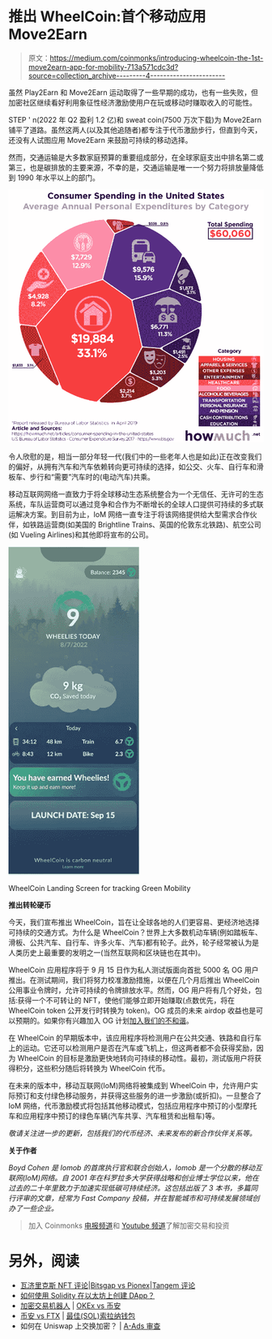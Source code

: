 # 推出 WheelCoin:首个移动应用 Move2Earn

> 原文：<https://medium.com/coinmonks/introducing-wheelcoin-the-1st-move2earn-app-for-mobility-713a571cdc3d?source=collection_archive---------4----------------------->

虽然 Play2Earn 和 Move2Earn 运动取得了一些早期的成功，也有一些失败，但加密社区继续看好利用象征性经济激励使用户在玩或移动时赚取收入的可能性。

STEP ' n(2022 年 Q2 盈利 1.2 亿)和 sweat coin(7500 万次下载)为 Move2Earn 铺平了道路。虽然这两人(以及其他追随者)都专注于代币激励步行，但直到今天，还没有人试图应用 Move2Earn 来鼓励可持续的移动选择。

然而，交通运输是大多数家庭预算的重要组成部分，在全球家庭支出中排名第二或第三，也是碳排放的主要来源，不幸的是，交通运输是唯一一个努力将排放量降低到 1990 年水平以上的部门。

![](img/3c5ebacba31e3bf1b264fdc943e5b913.png)

令人欣慰的是，相当一部分年轻一代(我们中的一些老年人也是如此)正在改变我们的偏好，从拥有汽车和汽车依赖转向更可持续的选择，如公交、火车、自行车和滑板车、步行和“需要”汽车时的(电动汽车)共乘。

移动互联网网络一直致力于将全球移动生态系统整合为一个无信任、无许可的生态系统，车队运营商可以通过竞争和合作为不断增长的全球人口提供可持续的多式联运解决方案。到目前为止，IoM 网络一直专注于将该网络提供给大型需求合作伙伴，如铁路运营商(如美国的 Brightline Trains、英国的伦敦东北铁路)、航空公司(如 Vueling Airlines)和其他即将宣布的公司。

![](img/e21cb4a973d88ef341f6c7049169b013.png)

WheelCoin Landing Screen for tracking Green Mobility

**推出转轮硬币**

今天，我们宣布推出 WheelCoin，旨在让全球各地的人们更容易、更经济地选择可持续的交通方式。为什么是 WheelCoin？世界上大多数机动车辆(例如踏板车、滑板、公共汽车、自行车、许多火车、汽车)都有轮子。此外，轮子经常被认为是人类历史上最重要的发明之一(当然互联网和区块链也在其中)。

WheelCoin 应用程序将于 9 月 15 日作为私人测试版面向首批 5000 名 OG 用户推出。在测试期间，我们将努力校准激励措施，以便在几个月后推出 WheelCoin 公用事业令牌时，允许可持续的令牌排放水平。然而，OG 用户将有几个好处，包括:获得一个不可转让的 NFT，使他们能够立即开始赚取(点数优先，将在 WheelCoin token 公开发行时转换为 token)。OG 成员的未来 airdop 收益也是可以预期的。如果你有兴趣加入 OG 计划[加入我们的不和谐](https://discord.gg/IoM)。

在 WheelCoin 的早期版本中，该应用程序将检测用户在公共交通、铁路和自行车上的运动。它还可以检测用户是否在汽车或飞机上，但这两者都不会获得奖励，因为 WheelCoin 的目标是激励更快地转向可持续的移动性。最初，测试版用户将获得积分，这些积分随后将转换为 WheelCoin 代币。

在未来的版本中，移动互联网(IoM)网络将被集成到 WheelCoin 中，允许用户实际预订和支付绿色移动服务，并获得这些服务的进一步激励(或折扣)。一旦整合了 IoM 网络，代币激励模式将包括其他移动模式，包括应用程序中预订的小型摩托车和应用程序中预订的绿色车辆(汽车共享、汽车租赁和出租车)等。

*敬请关注进一步的更新，包括我们的代币经济、未来发布的新合作伙伴关系等。*

**关于作者**

*Boyd Cohen 是 Iomob 的首席执行官和联合创始人，Iomob 是一个分散的移动互联网(IoM)网络。自 2001 年在科罗拉多大学获得战略和创业博士学位以来，他在过去的二十年里致力于加速实现低碳可持续经济。这包括出版了 3 本书，多篇同行评审的文章，经常为 Fast Company 投稿，并在智能城市和可持续发展领域创办了一些企业。*

> 加入 Coinmonks [电报频道](https://t.me/coincodecap)和 [Youtube 频道](https://www.youtube.com/c/coinmonks/videos)了解加密交易和投资

# 另外，阅读

*   [瓦济里克斯 NFT 评论](https://coincodecap.com/wazirx-nft-review)|[Bitsgap vs Pionex](https://coincodecap.com/bitsgap-vs-pionex)|[Tangem 评论](https://coincodecap.com/tangem-wallet-review)
*   [如何使用 Solidity 在以太坊上创建 DApp？](https://coincodecap.com/create-a-dapp-on-ethereum-using-solidity)
*   [加密交易机器人](/coinmonks/crypto-trading-bot-c2ffce8acb2a) | [OKEx vs 币安](https://coincodecap.com/okex-vs-binance)
*   [币安 vs FTX](https://coincodecap.com/binance-vs-ftx) | [最佳(SOL)索拉纳钱包](https://coincodecap.com/solana-wallets)
*   如何在 Uniswap 上交换加密？ | [A-Ads 审查](https://coincodecap.com/a-ads-review)